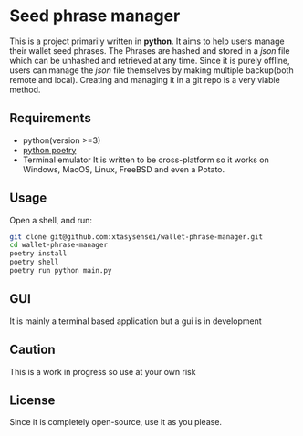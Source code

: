 # Seed phrase manager
This is a project primarily written in **python**.
It aims to help users manage their wallet seed phrases. The Phrases are hashed and stored in a _json_ file which can be unhashed and retrieved at any time. Since it is purely offline, users can manage the _json_ file themselves by making multiple backup(both remote and local). Creating and managing it in a git repo is a very viable method.

## Requirements
- python(version >=3)
- [python poetry](https://python-poetry.org/)
- Terminal emulator
It is written to be cross-platform so it works on Windows, MacOS, Linux, FreeBSD and even a Potato.

## Usage
Open a shell, and run:
```bash
git clone git@github.com:xtasysensei/wallet-phrase-manager.git
cd wallet-phrase-manager
poetry install
poetry shell
poetry run python main.py
```
## GUI
It is mainly a terminal based application but a gui is in development

## Caution
This is a work in progress so use at your own risk

## License
Since it is completely open-source, use it as you please.
